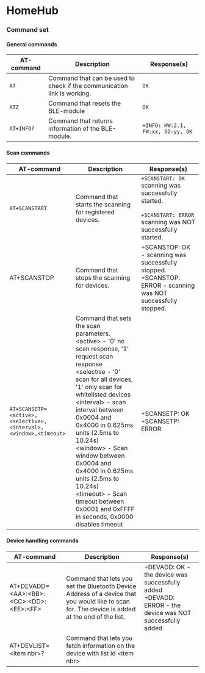 # HomeHub

### Command set

#### General commands

| AT-command | Description | Response(s) |
|------------|-------------|-------------|
| `AT`       | Command that can be used to check if the communication link is working. | `OK` |
| `ATZ`      | Command that resets the BLE-module | `OK` |
| `AT+INFO?` | Command that returns information of the BLE-module. | `+INFO: HW:2.1, FW:xx, SD:yy, OK` |


#### Scan commands

| AT-command | Description | Response(s) |
|------------|-------------|-------------|
| `AT+SCANSTART` | Command that starts the scanning for registered devices. | `+SCANSTART: OK` <BR> scanning was successfully started. <BR><BR> `+SCANSTART: ERROR` <BR> scanning was NOT successfully started. |
| AT+SCANSTOP | Command that stops the scanning for devices. | +SCANSTOP: OK - scanning was successfully stopped. <BR> +SCANSTOP: ERROR - scanning was NOT successfully stopped. |
| `AT+SCANSETP=<active>,<selective>,<interval>,<window>,<timeout>` | Command that sets the scan parameters. <BR> &lt;active> - '0' no scan response, '1' request scan response <BR> &lt;selective - '0' scan for all devices, '1' only scan for whitelisted devices <BR> &lt;interval> - scan interval between 0x0004 and 0x4000 in 0.625ms units (2.5ms to 10.24s) <BR> &lt;window> - Scan window between 0x0004 and 0x4000 in 0.625ms units (2.5ms to 10.24s) <BR> &lt;timeout> -  Scan timeout between 0x0001 and 0xFFFF in seconds, 0x0000 disables timeout | +SCANSETP: OK <BR> +SCANSETP: ERROR |


#### Device handling commands

| AT-command | Description | Response(s) |
|------------|-------------|-------------|
| AT+DEVADD=&lt;AA>:&lt;BB>:&lt;CC>:&lt;DD>:&lt;EE>:&lt;FF>  | Command that lets you set the Bluetooth Device Address of a device that you would like to scan for. The device is added at the end of the list. | +DEVADD: OK - the device was successfully added <BR> +DEVADD: ERROR - the device was NOT successfully added |
| AT+DEVLIST=&lt;item nbr>? | Command that lets you fetch information on the device with list id &lt;item nbr> | |
